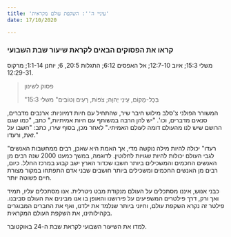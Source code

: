 ```yaml
---
title: 'עיניי ה'': השקפת עולם מקראית'
date: 17/10/2020

---
```


### קראו את הפסוקים הבאים לקראת שיעור שבת השבועי
משלי 15:3; איוב 12:7-10; אל האפסים 6:12; התגלות 20:5, 6; יוחנן 1:1-14; מרקוס 12:29-31.

> <p>פסוק לשינון</p>
> "בְּכָל-מָקוֹם, עֵינֵי יְהוָה; צֹפוֹת, רָעִים וְטוֹבִים" משלי 15:3

המשורר הפולני צ'סלב מילוש חיבר שיר, שהתחיל עם חיות דמיוניות: ארנבים מדברים, סנאים מדברים, וכו'. "יש להן הרבה במשותף עם חיות אמיתיות," כתב, "כמו שגם הרושם שיש לנו מהעולם דומה לעולם האמיתי." לאחר מכן, בסוף שירו, כתב: "חשבו על זאת, ורעדו."

"רעדו" יכולה להיות מילה נוקשה מדי, אך האמת היא שאכן, רבים ממחשבות האנשים לגבי העולם יכולות להיות שגויות לחלוטין. לדוגמה, במשך כמעט 2000 שנה רבים מן האנשים החכמים והמשכילים ביותר חשבו שכדור הארץ ישב קבוע במרכז החלל. כיום, רבים מן האנשים החכמים ומשכילים ביותר חושבים שבני אדם התפתחו במקור מצורת חיים פשוטה יותר.

כבני אנוש, איננו מסתכלים על העולם מנקודת מבט ניטרלית. אנו מסתכלים עליו, תמיד ואך ורק, דרך פילטרים המשפיעים על פירושנו והאופן בו אנו מבינים את העולם סביבנו. פילטר זה נקרא השקפת עולם, וחיוני ביותר שנלמד את ילדנו, ואף את החברים המבוגרים בקהילותינו, את השקפת העולם המקראית.

למדו את השיעור השבועי לקראת שבת ה-24 באוקטובר.